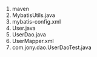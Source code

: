 1. maven
2. MybatisUtils.java
3. mybatis-config.xml
4. User.java
5. UserDao.java
6. UserMapper.xml
7. com.jony.dao.UserDaoTest.java